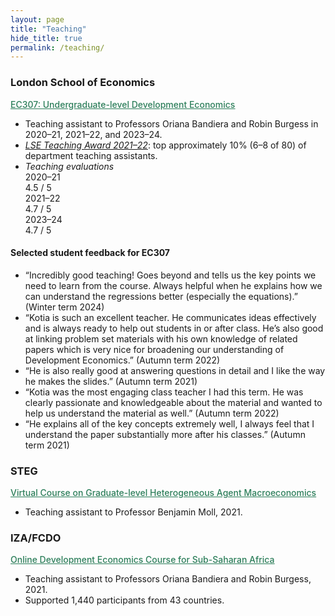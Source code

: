 ```yaml
---
layout: page
title: "Teaching"
hide_title: true
permalink: /teaching/
---
```


<div class="teaching-page" markdown="1">

### London School of Economics

<a href="https://www.lse.ac.uk/resources/calendar2025-2026/courseGuides/EC/2025_EC307.htm" style="color:#2c7e5a;font-weight: 500;" target="_blank" rel="noopener"><u>EC307: Undergraduate-level Development Economics</u></a>
<ul class="no-bullets teaching-details">
  <li>Teaching assistant to Professors Oriana Bandiera and Robin Burgess in 2020–21, 2021–22, and 2023–24.</li>
  <li><em><a href="https://info.lse.ac.uk/staff/divisions/Eden-Centre/Education-awards/LSE-Class-Teacher-Awards" target="_blank" rel="noopener">LSE Teaching Award 2021–22</a></em>: top approximately 10% (6–8 of 80) of department teaching assistants.</li>
  <li class="teaching-evaluations">
    <span class="evaluation-label"><em>Teaching evaluations</em></span>
    <div class="evaluation-bars">
      <div class="evaluation-entry">
        <span class="evaluation-year">2020–21</span>
        <div class="evaluation-bar" role="img" aria-label="2020–21 evaluation score 4.5 out of 5">
          <div class="evaluation-bar-fill" style="--score: 0.9;"></div>
        </div>
        <span class="evaluation-score">4.5 / 5</span>
      </div>
      <div class="evaluation-entry">
        <span class="evaluation-year">2021–22</span>
        <div class="evaluation-bar" role="img" aria-label="2021–22 evaluation score 4.7 out of 5">
          <div class="evaluation-bar-fill" style="--score: 0.94;"></div>
        </div>
        <span class="evaluation-score">4.7 / 5</span>
      </div>
      <div class="evaluation-entry">
        <span class="evaluation-year">2023–24</span>
        <div class="evaluation-bar" role="img" aria-label="2023–24 evaluation score 4.7 out of 5">
          <div class="evaluation-bar-fill" style="--score: 0.94;"></div>
        </div>
        <span class="evaluation-score">4.7 / 5</span>
      </div>
    </div>
  </li>
</ul>

#### Selected student feedback for EC307

<ul class="no-bullets teaching-quotes">
	<li>“Incredibly good teaching! Goes beyond and tells us the key points we need to learn from the course. Always helpful when he explains how we can understand the regressions better (especially the equations).” <span class="quote-term">(Winter term 2024)</span></li>
	<li>“Kotia is such an excellent teacher. He communicates ideas effectively and is always ready to help out students in or after class. He’s also good at linking problem set materials with his own knowledge of related papers which is very nice for broadening our understanding of Development Economics.” <span class="quote-term">(Autumn term 2022)</span></li>
	<li>“He is also really good at answering questions in detail and I like the way he makes the slides.” <span class="quote-term">(Autumn term 2021)</span></li>
	<li>“Kotia was the most engaging class teacher I had this term. He was clearly passionate and knowledgeable about the material and wanted to help us understand the material as well.” <span class="quote-term">(Autumn term 2022)</span></li>
	<li>“He explains all of the key concepts extremely well, I always feel that I understand the paper substantially more after his classes.” <span class="quote-term">(Autumn term 2021)</span></li>
	<!--  
	<li>“He was able to summarise ridiculously hard econometric concepts into easy to digest, quick lessons. He involved the class, he spoke at a wonderful pace and had very clear PowerPoint. He also showed extreme mastery of the subject.” <span class="quote-term">(Autumn term 2022)</span></li>
  	<li>“Kotia always explains ideas effectively, ensuring not to just answer problem set questions, but to provide wider context and intuition. I have found this very useful in understanding papers and their wider objectives.” <span class="quote-term">(Winter term 2024)</span></li> -->
</ul>

### STEG

<a href="https://steg.cepr.org/events/virtual-course-key-concepts-macro-development" style="color:#2c7e5a;font-weight: 500;" target="_blank" rel="noopener"><u>Virtual Course on Graduate-level Heterogeneous Agent Macroeconomics</u></a>
<ul class="teaching-details">
  <li>Teaching assistant to Professor Benjamin Moll, 2021.</li>
</ul>

### IZA/FCDO

<a href="https://g2lm-lic.iza.org/2021/09/21/iza-fcdo-online-development-economics-course-for-sub-saharan-africa/" style="color:#2c7e5a;font-weight: 500;" target="_blank" rel="noopener"><u>Online Development Economics Course for Sub-Saharan Africa</u></a>
<ul class="teaching-details">
  <li>Teaching assistant to Professors Oriana Bandiera and Robin Burgess, 2021.</li>
  <li>Supported 1,440 participants from 43 countries.</li>
</ul>

</div>